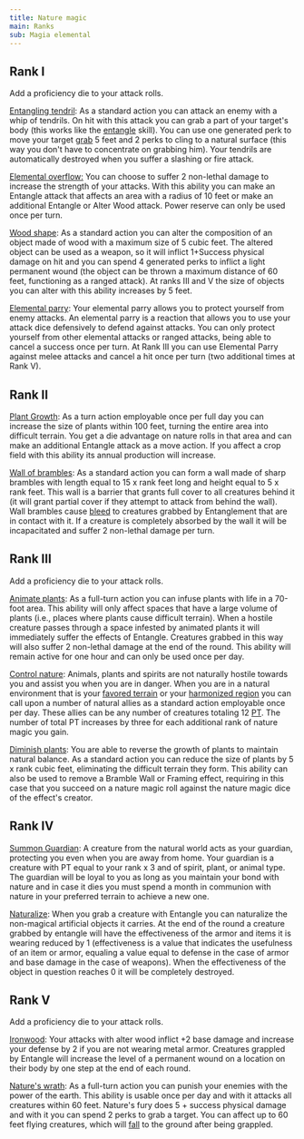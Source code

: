 ```yaml
---
title: Nature magic
main: Ranks
sub: Magia elemental
---
```


## Rank I

Add a proficiency die to your attack rolls.

<u>Entangling tendril</u>: As a standard action you can attack an enemy with a whip of tendrils. On hit with this attack you can grab a part of your target's body (this works like the [entangle](https://raldamain.com/rules/Reglas%20principales/Efectos%20de%20estado.html#agarrada) skill). You can use one generated perk to move your target [grab](https://raldamain.com/rules/Reglas%20principales/Efectos%20de%20estado.html#agarrada) 5 feet and 2 perks to cling to a natural surface (this way you don't have to concentrate on grabbing him). Your tendrils are automatically destroyed when you suffer a slashing or fire attack.

<u>Elemental overflow:</u> You can choose to suffer 2 non-lethal damage to increase the strength of your attacks. With this ability you can make an Entangle attack that affects an area with a radius of 10 feet or make an additional Entangle or Alter Wood attack. Power reserve can only be used once per turn.

<u>Wood shape</u>: As a standard action you can alter the composition of an object made of wood with a maximum size of 5 cubic feet. The altered object can be used as a weapon, so it will inflict 1+Success physical damage on hit and you can spend 4 generated perks to inflict a light permanent wound (the object can be thrown a maximum distance of 60 feet, functioning as a ranged attack). At ranks III and V the size of objects you can alter with this ability increases by 5 feet.

<u>Elemental parry</u>: Your elemental parry allows you to protect yourself from enemy attacks. An elemental parry is a reaction that allows you to use your attack dice defensively to defend against attacks. You can only protect yourself from other elemental attacks or ranged attacks, being able to cancel a success once per turn. At Rank III you can use Elemental Parry against melee attacks and cancel a hit once per turn (two additional times at Rank V).

## Rank II

<u>Plant Growth</u>: As a turn action employable once per full day you can increase the size of plants within 100 feet, turning the entire area into difficult terrain. You get a die advantage on nature rolls in that area and can make an additional Entangle attack as a move action. If you affect a crop field with this ability its annual production will increase. 

<u>Wall of brambles</u>: As a standard action you can form a wall made of sharp brambles with length equal to 15 x rank feet long and height equal to 5 x rank feet. This wall is a barrier that grants full cover to all creatures behind it (it will grant partial cover if they attempt to attack from behind the wall). Wall brambles cause [bleed](https://raldamain.com/rules/Reglas%20principales/Efectos%20de%20estado.html#sangrado) to creatures grabbed by Entanglement that are in contact with it. If a creature is completely absorbed by the wall it will be incapacitated and suffer 2 non-lethal damage per turn.

## Rank III

Add a proficiency die to your attack rolls.

<u>Animate plants</u>: As a full-turn action you can infuse plants with life in a 70-foot area. This ability will only affect spaces that have a large volume of plants (i.e., places where plants cause difficult terrain). When a hostile creature passes through a space infested by animated plants it will immediately suffer the effects of Entangle. Creatures grabbed in this way will also suffer 2 non-lethal damage at the end of the round. This ability will remain active for one hour and can only be used once per day. 

<u>Control nature</u>: Animals, plants and spirits are not naturally hostile towards you and assist you when you are in danger. When you are in a natural environment that is your [favored terrain](https://raldamain.com/rules/Rangos/Combate/rastrear.html#rango-i) or your [harmonized region](https://raldamain.com/rules/Rangos/Ascendencias/ascendencia%20verdeante.html#rango-ii) you can call upon a number of natural allies as a standard action employable once per day. These allies can be any number of creatures totaling 12 [PT](https://raldamain.com/rules/Reglas%20adicionales/crear%20criaturas.html#puntos-de-transformaci%C3%B3n). The number of total PT increases by three for each additional rank of nature magic you gain.

<u>Diminish plants</u>: You are able to reverse the growth of plants to maintain natural balance. As a standard action you can reduce the size of plants by 5 x rank cubic feet, eliminating the difficult terrain they form. This ability can also be used to remove a Bramble Wall or Framing effect, requiring in this case that you succeed on a nature magic roll against the nature magic dice of the effect's creator.

## Rank IV

<u>Summon Guardian</u>: A creature from the natural world acts as your guardian, protecting you even when you are away from home. Your guardian is a creature with PT equal to your rank x 3 and of spirit, plant, or animal type. The guardian will be loyal to you as long as you maintain your bond with nature and in case it dies you must spend a month in communion with nature in your preferred terrain to achieve a new one.

<u>Naturalize</u>: When you grab a creature with Entangle you can naturalize the non-magical artificial objects it carries. At the end of the round a creature grabbed by entangle will have the effectiveness of the armor and items it is wearing reduced by 1 (effectiveness is a value that indicates the usefulness of an item or armor, equaling a value equal to defense in the case of armor and base damage in the case of weapons). When the effectiveness of the object in question reaches 0 it will be completely destroyed.

## Rank V

Add a proficiency die to your attack rolls.

<u>Ironwood</u>: Your attacks with alter wood inflict +2 base damage and increase your defense by 2 if you are not wearing metal armor. Creatures grappled by Entangle will increase the level of a permanent wound on a location on their body by one step at the end of each round.

<u>Nature's wrath</u>: As a full-turn action you can punish your enemies with the power of the earth. This ability is usable once per day and with it attacks all creatures within 60 feet. Nature's fury does 5 + success physical damage and with it you can spend 2 perks to grab a target. You can affect up to 60 feet flying creatures, which will [fall](https://raldamain.com/rules/Reglas%20principales/reglas%20de%20combate.html#ca%C3%ADdas) to the ground after being grappled.
